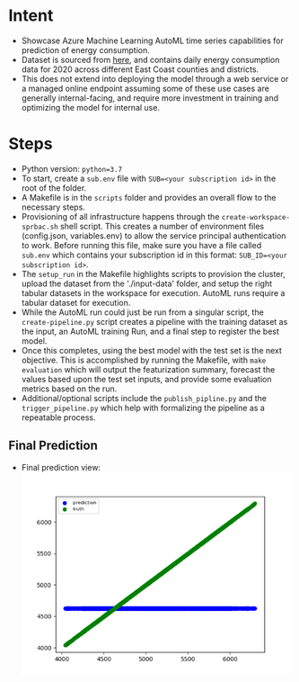 # Intent
- Showcase Azure Machine Learning AutoML time series capabilities for prediction of energy consumption.
- Dataset is sourced from [here](http://mis.nyiso.com/public/P-58Blist.htm), and contains daily energy consumption
  data for 2020 across different East Coast counties and districts.
- This does not extend into deploying the model through a web service or a managed online endpoint assuming
  some of these use cases are generally internal-facing, and require more investment in training and
  optimizing the model for internal use.

# Steps
- Python version: `python=3.7`
- To start, create a `sub.env` file with `SUB=<your subscription id>` in the root of the folder.
- A Makefile is in the ```scripts``` folder and provides an overall flow to the necessary steps.
- Provisioning of all infrastructure happens through the ```create-workspace-sprbac.sh``` shell script. This
  creates a number of environment files (config.json, variables.env) to allow the service principal
  authentication to work. Before running this file, make sure you have a file called ```sub.env``` which
  contains your subscription id in this format: ```SUB_ID=<your subscription id>```.
- The ```setup_run``` in the Makefile highlights scripts to provision the cluster, upload the dataset from the
  './input-data' folder, and setup the right tabular datasets in the workspace for execution. AutoML runs
  require a tabular dataset for execution.
- While the AutoML run could just be run from a singular script, the ```create-pipeline.py``` script creates a pipeline
  with the training dataset as the input, an AutoML training Run, and a final step to register the best model.
- Once this completes, using the best model with the test set is the next objective. This is accomplished by running the
  Makefile, with ```make evaluation``` which will output the featurization summary, forecast the values based
  upon the test set inputs, and provide some evaluation metrics based on the run.
- Additional/optional scripts include the ```publish_pipline.py``` and the ```trigger_pipeline.py``` which
  help with formalizing the pipeline as a repeatable process.
  
## Final Prediction
- Final prediction view:
![prediction](./imgs/final_result.png)
